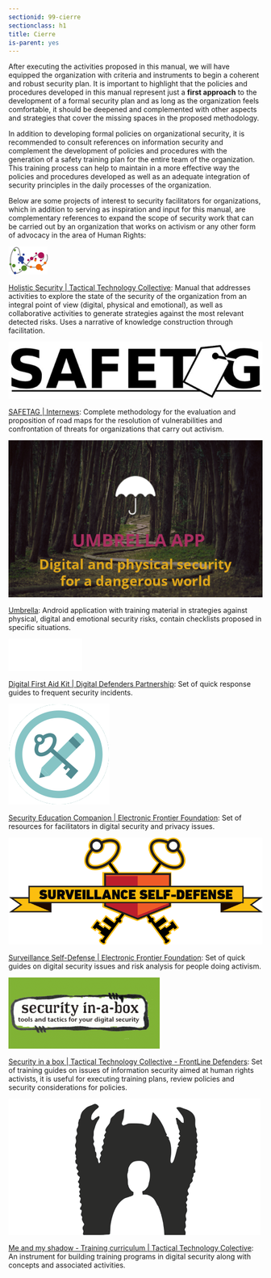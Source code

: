 ```yaml
---
sectionid: 99-cierre
sectionclass: h1
title: Cierre
is-parent: yes
---
```


After executing the activities proposed in this manual, we will have equipped the organization with criteria and instruments to begin a coherent and robust security plan. It is important to highlight that the policies and procedures developed in this manual represent just a **first approach** to the development of a formal security plan and as long as the organization feels comfortable, it should be deepened and complemented with other aspects and strategies that cover the missing spaces in the proposed methodology.

In addition to developing formal policies on organizational security, it is recommended to consult references on information security and complement the development of policies and procedures with the generation of a safety training plan for the entire team of the organization. This training process can help to maintain in a more effective way the policies and procedures developed as well as an adequate integration of security principles in the daily processes of the organization.

Below are some projects of interest to security facilitators for organizations, which in addition to serving as inspiration and input for this manual, are complementary references to expand the scope of security work that can be carried out by an organization that works on activism or any other form of advocacy in the area of ​​Human Rights:

![logo](9901/holistic.png)

[Holistic Security | Tactical Technology Collective](https://holistic-security.tacticaltech.org): Manual that addresses activities to explore the state of the security of the organization from an integral point of view (digital, physical and emotional), as well as collaborative activities to generate strategies against the most relevant detected risks. Uses a narrative of knowledge construction through facilitation.

![logo](9901/safetag.jpg)

[SAFETAG | Internews](https://safetag.org): Complete methodology for the evaluation and proposition of road maps for the resolution of vulnerabilities and confrontation of threats for organizations that carry out activism.

![logo](9901/umbrella.png)

[Umbrella](https://secfirst.org): Android application with training material in strategies against physical, digital and emotional security risks, contain checklists proposed in specific situations.

![logo](9901/dfak.png)

[Digital First Aid Kit | Digital Defenders Partnership](https://rarenet.github.io/DFAK/es/): Set of quick response guides to frequent security incidents.

![logo](9901/securitycompanion.png)

[Security Education Companion | Electronic Frontier Foundation](https://sec.eff.org): Set of resources for facilitators in digital security and privacy issues.

![logo](9901/ssd.png)

[Surveillance Self-Defense | Electronic Frontier Foundation](https://ssd.eff.org): Set of quick guides on digital security issues and risk analysis for people doing activism.

![logo](9901/securityinabox.png)

[Security in a box | Tactical Technology Collective - FrontLine Defenders](https://securityinabox.org/en/): Set of training guides on issues of information security aimed at human rights activists, it is useful for executing training plans, review policies and security considerations for policies.

![logo](9901/myshadow.png)

[Me and my shadow - Training curriculum | Tactical Technology Colective](https://myshadow.org/train): An instrument for building training programs in digital security along with concepts and associated activities.
